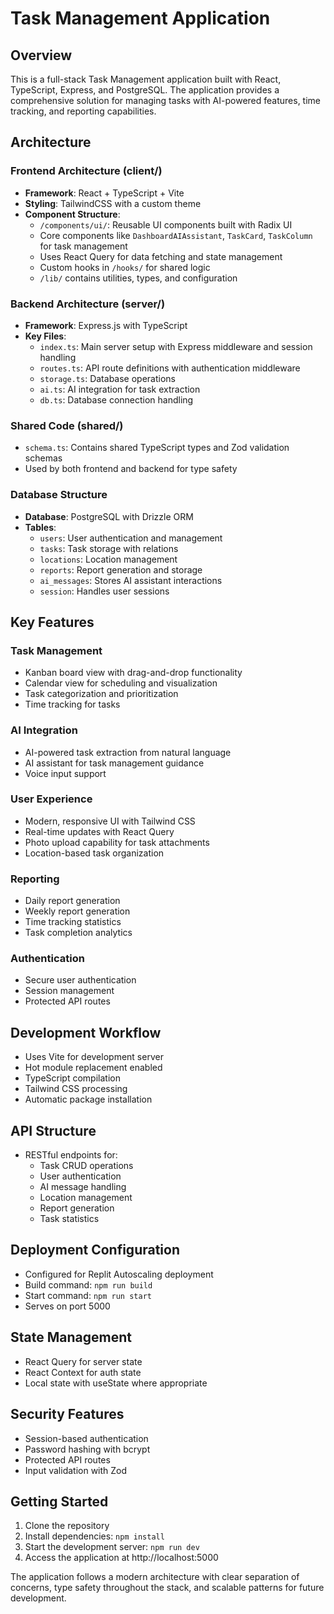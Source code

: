 
# Task Management Application

## Overview
This is a full-stack Task Management application built with React, TypeScript, Express, and PostgreSQL. The application provides a comprehensive solution for managing tasks with AI-powered features, time tracking, and reporting capabilities.

## Architecture

### Frontend Architecture (client/)
- **Framework**: React + TypeScript + Vite
- **Styling**: TailwindCSS with a custom theme
- **Component Structure**:
  - `/components/ui/`: Reusable UI components built with Radix UI
  - Core components like `DashboardAIAssistant`, `TaskCard`, `TaskColumn` for task management
  - Uses React Query for data fetching and state management
  - Custom hooks in `/hooks/` for shared logic
  - `/lib/` contains utilities, types, and configuration

### Backend Architecture (server/)
- **Framework**: Express.js with TypeScript
- **Key Files**:
  - `index.ts`: Main server setup with Express middleware and session handling
  - `routes.ts`: API route definitions with authentication middleware
  - `storage.ts`: Database operations
  - `ai.ts`: AI integration for task extraction
  - `db.ts`: Database connection handling

### Shared Code (shared/)
- `schema.ts`: Contains shared TypeScript types and Zod validation schemas
- Used by both frontend and backend for type safety

### Database Structure
- **Database**: PostgreSQL with Drizzle ORM
- **Tables**:
  - `users`: User authentication and management
  - `tasks`: Task storage with relations
  - `locations`: Location management
  - `reports`: Report generation and storage
  - `ai_messages`: Stores AI assistant interactions
  - `session`: Handles user sessions

## Key Features

### Task Management
- Kanban board view with drag-and-drop functionality
- Calendar view for scheduling and visualization
- Task categorization and prioritization
- Time tracking for tasks

### AI Integration
- AI-powered task extraction from natural language
- AI assistant for task management guidance
- Voice input support

### User Experience
- Modern, responsive UI with Tailwind CSS
- Real-time updates with React Query
- Photo upload capability for task attachments
- Location-based task organization

### Reporting
- Daily report generation
- Weekly report generation
- Time tracking statistics
- Task completion analytics

### Authentication
- Secure user authentication
- Session management
- Protected API routes

## Development Workflow
- Uses Vite for development server
- Hot module replacement enabled
- TypeScript compilation
- Tailwind CSS processing
- Automatic package installation

## API Structure
- RESTful endpoints for:
  - Task CRUD operations
  - User authentication
  - AI message handling
  - Location management
  - Report generation
  - Task statistics

## Deployment Configuration
- Configured for Replit Autoscaling deployment
- Build command: `npm run build`
- Start command: `npm run start`
- Serves on port 5000

## State Management
- React Query for server state
- React Context for auth state
- Local state with useState where appropriate

## Security Features
- Session-based authentication
- Password hashing with bcrypt
- Protected API routes
- Input validation with Zod

## Getting Started
1. Clone the repository
2. Install dependencies: `npm install`
3. Start the development server: `npm run dev`
4. Access the application at http://localhost:5000

The application follows a modern architecture with clear separation of concerns, type safety throughout the stack, and scalable patterns for future development.
